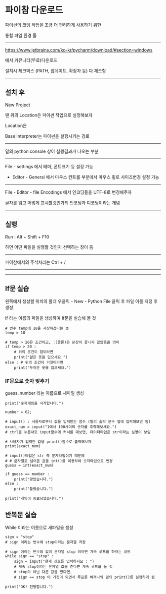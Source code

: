 # 파이참 다운로드

파이썬의 코딩 작업을 조금 더 편리하게 사용하기 위한

통합 파일 환경 툴

---

https://www.jetbrains.com/ko-kr/pycharm/download/#section=windows

에서 커뮤니티(무료)다운로드

설치시 체크박스 (PATH, 업데이트, 확장자 등) 다 체크함

---

## 설치 후

New Project

맨 위의 Location은 파이썬 작업으로 설정해보자

Location은 

Base Interpreter는 파이썬을 실행시키는 경로



---

밑의 python console 창이 실행결과가 나오는 부분

---

File - settings 에서 테마, 폰트크기 등 설정 가능

- Editor - General 에서 마우스 컨트롤 부분에서 마우스 휠로 사이즈변경 설정 가능

---

File - Editor - file Encodings 에서 인코딩들을 UTF-8로 변경해주자

글자를 읽고 어떻게 표시할것인가의 인코딩과 디코딩이라는 개념

---

## 실행

Run : Alt + Shift + F10

하면 어떤 파일을 실행할 것인지 선택하는 창이 뜸

---

파이참에서의 주석처리는 Ctrl + /

---
---


## If문 실습

왼쪽에서 생성할 위치의 폴더 우클릭 - New - Python File 클릭 후 파일 이름 지정 후 생성

If 라는 이름의 파일을 생성하여  If문을 실습해 볼 것

```
# 변수 temp에 10을 저장하겠다는 뜻
temp = 10

# temp > 20은 조건이고, :(콜론)은 문장이 끝나지 않았음을 의미
if temp > 20 :
    # 위의 조건이 참이라면
    print("얇은 옷을 입으세요.")
else : # 위의 조건이 거짓이라면
    print("두꺼운 옷을 입으세요.")
```



### IF문으로 숫자 맞추기

guess_number 라는 이름으로 새파일 생성

```
print("숫자게임을 시작합니다.")

number = 62;

# input() : 사용자로부터 값을 입력받는 함수 (밑의 출력 문구 옆에 입력해보면 됨)
exact_num = input("1에서 100사이의 숫자를 추측해보세요.")
# ctrl을 누른채로 input함수에 커서를 대보면, 데이터타입은 str이라는 설명이 보임

# 사용자가 입력한 값을 print()함수로 출력해보자
print(exact_num)

# input()타입은 str 즉 문자타입이기 때문에
# # 문자열로 넘어온 값을 int()를 이용하여 숫자타입으로 변경
guess = int(exact_num)

if guess == number :
    print("맞았습니다.")
else :
    print("틀렸습니다.")

print("게임이 종료되었습니다.")
```


## 반복문 실습

While 이라는 이름으로 새파일을 생성

```
sign = "stop"
# sign 이라는 변수에 stop이라는 문자열 저장

# sign 이라는 변수의 값이 문자열 stop 이라면 계속 루프를 하라는 코드
while sign == "stop" :
    sign = input("현재 신호를 입력하시오 : ")
    # 계속 stop이라는 문자열 값을 준다면 계속 루프를 돌 것
    # stop이 아닌 다른 값을 줬다면,
    # sign == stop 이 거짓이 되면서 루프를 빠져나와 밑의 print()를 실행하게 됨

print("OK! 진행합니다.")

```
